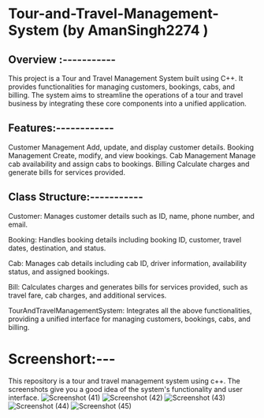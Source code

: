 # Tour-and-Travel-Management-System (by AmanSingh2274 )
## Overview :-----------

This project is a Tour and Travel Management System built using C++. It provides functionalities for managing customers, bookings, cabs, and billing. The system aims to streamline the operations of a tour and travel business by integrating these core components into a unified application.

## Features:------------
Customer Management
Add, update, and display customer details.
Booking Management
Create, modify, and view bookings.
Cab Management
Manage cab availability and assign cabs to bookings.
Billing
Calculate charges and generate bills for services provided.


## Class Structure:-----------
Customer: Manages customer details such as ID, name, phone number, and email.

Booking: Handles booking details including booking ID, customer, travel dates, destination, and status.

Cab: Manages cab details including cab ID, driver information, availability status, and assigned bookings.

Bill: Calculates charges and generates bills for services provided, such as travel fare, cab charges, and additional services.

TourAndTravelManagementSystem: Integrates all the above functionalities, providing a unified interface for managing customers, bookings, cabs, and billing.



# Screenshort:---
This repository is a tour and travel management system using c++. The screenshots give you a good idea of the system's functionality and user interface.
![Screenshot (41)](https://github.com/AmanSingh2274/Tour-and-Travel-Management-System/assets/148249849/538916ae-e203-44bc-9656-3f1c61ab5423)
![Screenshot (42)](https://github.com/AmanSingh2274/Tour-and-Travel-Management-System/assets/148249849/43ce5b86-2166-48af-8989-ed85ee2b8f39)
![Screenshot (43)](https://github.com/AmanSingh2274/Tour-and-Travel-Management-System/assets/148249849/06065925-71f4-421e-a7ac-7ce37dbb51eb)
![Screenshot (44)](https://github.com/AmanSingh2274/Tour-and-Travel-Management-System/assets/148249849/212d1591-ee57-44e0-b07a-be8aafd58de0)
![Screenshot (45)](https://github.com/AmanSingh2274/Tour-and-Travel-Management-System/assets/148249849/e163e098-305c-47e6-9cef-a1d592481395)
